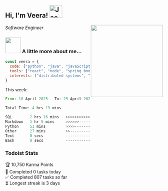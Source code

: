 <h2> Hi, I'm Veera! <img src="https://raw.githubusercontent.com/Tarikul-Islam-Anik/Animated-Fluent-Emojis/master/Emojis/Activities/Jack-O-Lantern.png" alt="Jack-O-Lantern" width="40" height="40" /></h2>
<img align='right' src="https://user-images.githubusercontent.com/74038190/213911110-aedbef38-a29f-4b6b-a65c-11608b4f75a5.gif" width="230">
<p><em>Software Engineer</em></p>


### <img src="https://user-images.githubusercontent.com/74038190/216656963-09118229-8a9e-4af0-910c-c37f35f2e210.gif" width="50"> A little more about me...  

```javascript
const veera = {
  code: ["python", "java", "javaScript", "typeScript", "c++"],
  tools: ["react", "node", "spring boot", "docker", "next.JS", "aws"],
  interests: ["distributed systems", "enterprise software", "parallel computing", "cloud computing", "machine learning", "AI"]
}
```
This week:
<!--START_SECTION:waka-->

```rust
From: 18 April 2025 - To: 25 April 2025

Total Time: 4 hrs 19 mins

SQL        2 hrs 16 mins   >>>>>>>>>>>>-------------   47.80 %
Markdown   1 hr 5 mins     >>>>>>-------------------   22.87 %
Python     51 mins         >>>>---------------------   17.94 %
Other      27 mins         >>-----------------------   09.48 %
Text       0 secs          -------------------------   00.10 %
Bash       0 secs          -------------------------   00.05 %
```

<!--END_SECTION:waka-->


### Todoist Stats

<!-- TODO-IST:START -->
🏆  10,750 Karma Points           
🌸  Completed 0 tasks today           
✅  Completed 807 tasks so far           
⏳  Longest streak is 3 days
<!-- TODO-IST:END -->
<!--
Profile views:
[![](https://visitcount.itsvg.in/api?id=veeravivekt&label=Profile%20Views&color=1&icon=2&pretty=false)](https://visitcount.itsvg.in)
-->
